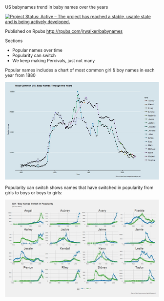 US babynames
trend in baby names over the years

[![Project Status: Active – The project has reached a stable, usable state and is being actively developed.](http://www.repostatus.org/badges/latest/active.svg)](http://www.repostatus.org/#active)

Published on Rpubs http://rpubs.com/jrwalker/babynames

Sections
- Popular names over time
- Popularity can switch
- We keep making Percivals, just not many

Popular names includes a chart of most common girl & boy names in each year from 1880

![most chosen US girl & boy names for each year](https://github.com/jrwalker-projects/babynames/blob/master/common.jpeg)

Popularity can switch shows names that have switched in popularity from girls to boys or boys to girls:

![Names that switched](https://github.com/jrwalker-projects/babynames/blob/master/switch.jpeg)
